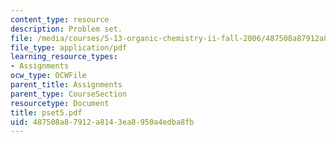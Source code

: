 ```yaml
---
content_type: resource
description: Problem set.
file: /media/courses/5-13-organic-chemistry-ii-fall-2006/487508a87912a8143ea8950a4edba8fb_pset5.pdf
file_type: application/pdf
learning_resource_types:
- Assignments
ocw_type: OCWFile
parent_title: Assignments
parent_type: CourseSection
resourcetype: Document
title: pset5.pdf
uid: 487508a8-7912-a814-3ea8-950a4edba8fb
---
```

